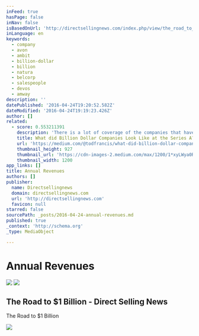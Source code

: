 ```yaml
---
inFeed: true
hasPage: false
inNav: false
isBasedOnUrl: 'http://directsellingnews.com/index.php/view/the_road_to_1_billion#.Vxz-0yMrJn0'
inLanguage: en
keywords:
  - company
  - avon
  - ambit
  - billion-dollar
  - billion
  - natura
  - belcorp
  - salespeople
  - devos
  - amway
description: ''
datePublished: '2016-04-24T19:20:52.582Z'
dateModified: '2016-04-24T19:19:23.426Z'
author: []
related:
  - score: 0.553211391
    description: 'There is a lot of coverage of the companies that have reached valuations of over a billion dollars. Many of these companies were not always fast growing businesses. At Shasta Ventures, we focus on investing at the early stage, so we studied 32 high value consumer companies to see what they looked like around their Series A.'
    title: What did Billion Dollar Companies Look Like at the Series A?
    url: 'https://medium.com/@todfrancis/what-did-billion-dollar-companies-look-like-at-the-series-a-e53ea8043a85'
    thumbnail_height: 927
    thumbnail_url: 'https://cdn-images-2.medium.com/max/1200/1*xyLWya0RvvLemLrHJ3Fwsw.jpeg'
    thumbnail_width: 1200
app_links: []
title: Annual Revenues
authors: []
publisher:
  name: Directsellingnews
  domain: directsellingnews.com
  url: 'http://directsellingnews.com'
  favicon: null
starred: false
sourcePath: _posts/2016-04-24-annual-revenues.md
published: true
_context: 'http://schema.org'
_type: MediaObject

---
```

# Annual Revenues
![](https://the-grid-user-content.s3-us-west-2.amazonaws.com/0e080019-9806-4a70-a163-e3d25d25e305.jpg)
![](https://the-grid-user-content.s3-us-west-2.amazonaws.com/c3a5d340-bfcc-44f6-9b7b-6248bc6aab66.jpg)

  
<article style=""><h1>The Road to $1 Billion - Direct Selling News</h1><p>The Road to $1 Billion</p><img src="https://s3-us-west-2.amazonaws.com/the-grid-img/p/d30e7b765c91af80c0cdaff2dde03957c61c882a.jpg" /></article>